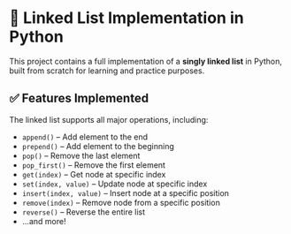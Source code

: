 # 🧵 Linked List Implementation in Python

This project contains a full implementation of a **singly linked list** in Python, built from scratch for learning and practice purposes.

## ✅ Features Implemented

The linked list supports all major operations, including:

- `append()` – Add element to the end
- `prepend()` – Add element to the beginning
- `pop()` – Remove the last element
- `pop_first()` – Remove the first element
- `get(index)` – Get node at specific index
- `set(index, value)` – Update node at specific index
- `insert(index, value)` – Insert node at a specific position
- `remove(index)` – Remove node from a specific position
- `reverse()` – Reverse the entire list
- ...and more!
